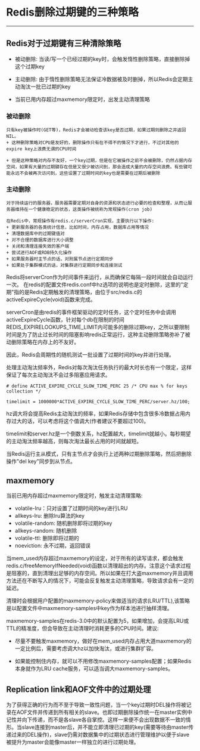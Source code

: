 # Redis删除过期键的三种策略

------

## Redis对于过期键有三种清除策略

+ 被动删除: 当读/写一个已经过期的key时，会触发惰性删除策略，直接删除掉这个过期key

+ 主动删除: 由于惰性删除策略无法保证冷数据被及时删掉，所以Redis会定期主动淘汰一批已过期的key

+ 当前已用内存超过maxmemory限定时，出发主动清理策略


### 被动删除
	只有key被操作时(GET等)，Redis才会被动检查该key是否过期，如果过期则删除之并返回NIL。
	+ 这种删除策略对CPU是友好的，删除操作只有在不得不的情况下才进行，不过对其他的expire key上浪费无谓的CPU时间

	+ 但是这种策略对内存不友好，一个key过期，但是在它被操作之前不会被删除，仍然占据内存空间，如果有大量的过期键存在但是又很少被访问到，那会造成大量的内存空间浪费。有些键可能永远不会被再次访问到，这些设置了过期时间的key也是需要在过期后被删除


### 主动删除
	对于持续运行的服务器，服务器需要定期对自身的资源和状态进行必要的检查和整理，从而让服务器维持在一个健康稳定的状态，这类操作被统称为常规操作(cron job)

	在Redis中，常规操作有redis.c/serverCron实现，主要执行以下操作:
	+ 更新服务器的各类统计信息，比如时间，内存占用，数据库占用等情况
	+ 清理数据库中的过期键值对
	+ 对不合理的数据库进行大小调整
	+ 关闭和清理连接失效的客户端
	+ 尝试进行AOF或RDB持久化操作
	+ 如果服务器时主节点的话，对附属节点进行定期同步
	+ 如果处于集群模式的话，对集群进行定期同步和连接测试


Redis将serverCron作为时间事件来运行，从而确保它每隔一段时间就会自动运行一次。
在redis的配置文件redis.conf中hz选项的说明也是定时删除，这里的"定期"指的是Redis定期触发的清理策略，由位于src/redis.c的activeExpireCycle(void)函数来完成。

serverCron是由redis的事件框架驱动的定时任务，这个定时任务中会调用activeExpireCycle函数，针对每个db在限制的时间REDIS_EXPIRELOOKUPS_TIME_LIMIT内可能多的删除过期key，之所以要限制时间是为了防止过长时间的阻塞影响redis正常运行，这种主动删除策略弥补了被动删除策略在内存上的不友好。

因此，Redis会周期性的随机测试一批设置了过期时间的key并进行处理。

处理主动淘汰频率外，Redis对每次淘汰任务执行的最大时长也有一个限定，这样保证了每次主动淘汰不会过多阻塞应用请求。
```
# define ACTIVE_EXPIRE_CYCLE_SLOW_TIME_PERC 25 /* CPU max % for keys collection */

timelimit = 1000000*ACTIVE_EXPIRE_CYCLE_SLOW_TIME_PERC/server.hz/100;
```

hz调大将会提高Redis主动淘汰的频率，如果Redis存储中包含很多冷数据占用内存过大的话，可以考虑将这个值调大(作者建议不要超过100)。

timelimit和server.hz是一个倒数关系，hz配置越大，timelimit就越小。每秒期望的主动淘汰频率越高，则每次淘汰最长占用的时间就越短。

当Redis运行主从模式，只有主节点才会执行上述两种过期删除策略，然后把删除操作"del key"同步到从节点。


## maxmemory
当前已用内存超过maxmemory限定时，触发主动清理策略:

+ volatile-lru：只对设置了过期时间的key进行LRU
+ allkeys-lru: 删除lru算法的key
+ volatile-random: 随机删除即将过期的key
+ allkeys-random: 随机删除
+ volatile-ttl: 删除即将过期的
+ noeviction: 永不过期，返回错误

当mem_used内存超过maxmemory的设定，对于所有的读写请求，都会触发redis.c/freeMemoryIfNeeded(void)函数以清理超出的内存。注意这个请求过程是阻塞的，直到清理出足够的内存空间。所以如果在打大盗maxmemory并且调用方法还在不断写入的情况下，可能会反复触发主动清理策略，导致请求会有一定的延迟。

清理时会根据用户配置的maxmemory-policy来做适当的请求(LRU/TTL),该策略是以配置文件中maxmemory-samples中key作为样本池进行抽样清理。

maxmemory-samples在redis-3.0中的默认配置为5，如果增加，会提高LRU或TTL的精准度，但会导致在主动清理时消耗更多的CPU时间。建议:
+ 尽量不要触发maxmemory，做好在mem_used内存占用大道maxmemory的一定比例后，需要考虑调大hz以加快淘汰，或进行集群扩容。

+ 如果能控制住内存，就可以不用修改maxmemory-samples配置；如果Redis本身就作为LRU cache服务，可以适当调大maxmemory-samples。


## Replication link和AOF文件中的过期处理
为了获得正确的行为而不至于导致一致性问题，当一个key过期时DEL操作将被记录在AOF文件并传递到所有相关的slave。也即过期删除操作统一在master实例中记性并向下传递，而不是各slave各自掌控。这样一来便不会出现数据不一致的情形。当slave连接到master后，并不能立即清理已过期的key(需要等待由master传递过来的DEL操作)，slave仍需对数据集中的过期状态进行管理维护以便于slave被提升为master会能像master一样独立的进行过期处理。

